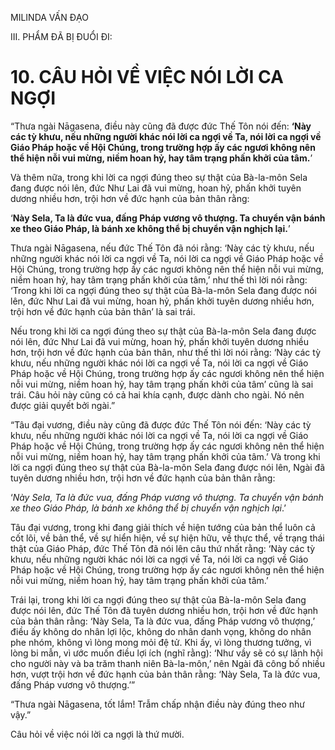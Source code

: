 MILINDA VẤN ĐẠO

III. PHẨM ĐÃ BỊ ĐUỔI ĐI:

# 10. CÂU HỎI VỀ VIỆC NÓI LỜI CA NGỢI

“Thưa ngài Nāgasena, điều này cũng đã được đức Thế Tôn nói đến: **‘Này các tỳ khưu, nếu những người khác nói lời ca ngợi về Ta, nói lời ca ngợi về Giáo Pháp hoặc về Hội Chúng, trong trường hợp ấy các ngươi không nên thể hiện nỗi vui mừng, niềm hoan hỷ, hay tâm trạng phấn khởi của tâm.**’

Và thêm nữa, trong khi lời ca ngợi đúng theo sự thật của Bà-la-môn Sela đang được nói lên, đức Như Lai đã vui mừng, hoan hỷ, phấn khởi tuyên dương nhiều hơn, trội hơn về đức hạnh của bản thân rằng:

‘**Này Sela, Ta là đức vua, đấng Pháp vương vô thượng. Ta chuyển vận bánh xe theo Giáo Pháp, là bánh xe không thể bị chuyển vận nghịch lại.**’

Thưa ngài Nāgasena, nếu đức Thế Tôn đã nói rằng: ‘Này các tỳ khưu, nếu những người khác nói lời ca ngợi về Ta, nói lời ca ngợi về Giáo Pháp hoặc về Hội Chúng, trong trường hợp ấy các ngươi không nên thể hiện nỗi vui mừng, niềm hoan hỷ, hay tâm trạng phấn khởi của tâm,’ như thế thì lời nói rằng: ‘Trong khi lời ca ngợi đúng theo sự thật của Bà-la-môn Sela đang được nói lên, đức Như Lai đã vui mừng, hoan hỷ, phấn khởi tuyên dương nhiều hơn, trội hơn về đức hạnh của bản thân’ là sai trái.

Nếu trong khi lời ca ngợi đúng theo sự thật của Bà-la-môn Sela đang được nói lên, đức Như Lai đã vui mừng, hoan hỷ, phấn khởi tuyên dương nhiều hơn, trội hơn về đức hạnh của bản thân, như thế thì lời nói rằng: ‘Này các tỳ khưu, nếu những người khác nói lời ca ngợi về Ta, nói lời ca ngợi về Giáo Pháp hoặc về Hội Chúng, trong trường hợp ấy các ngươi không nên thể hiện nỗi vui mừng, niềm hoan hỷ, hay tâm trạng phấn khởi của tâm’ cũng là sai trái. Câu hỏi này cũng có cả hai khía cạnh, được dành cho ngài. Nó nên được giải quyết bởi ngài.”

“Tâu đại vương, điều này cũng đã được đức Thế Tôn nói đến: ‘Này các tỳ khưu, nếu những người khác nói lời ca ngợi về Ta, nói lời ca ngợi về Giáo Pháp hoặc về Hội Chúng, trong trường hợp ấy các ngươi không nên thể hiện nỗi vui mừng, niềm hoan hỷ, hay tâm trạng phấn khởi của tâm.’ Và trong khi lời ca ngợi đúng theo sự thật của Bà-la-môn Sela đang được nói lên, Ngài đã tuyên dương nhiều hơn, trội hơn về đức hạnh của bản thân rằng:

‘_Này Sela, Ta là đức vua, đấng Pháp vương vô thượng. Ta chuyển vận bánh xe theo Giáo Pháp, là bánh xe không thể bị chuyển vận nghịch lại_.’

Tâu đại vương, trong khi đang giải thích về hiện tướng của bản thể luôn cả cốt lõi, về bản thể, về sự hiển hiện, về sự hiện hữu, về thực thể, về trạng thái thật của Giáo Pháp, đức Thế Tôn đã nói lên câu thứ nhất rằng: ‘Này các tỳ khưu, nếu những người khác nói lời ca ngợi về Ta, nói lời ca ngợi về Giáo Pháp hoặc về Hội Chúng, trong trường hợp ấy các ngươi không nên thể hiện nỗi vui mừng, niềm hoan hỷ, hay tâm trạng phấn khởi của tâm.’

Trái lại, trong khi lời ca ngợi đúng theo sự thật của Bà-la-môn Sela đang được nói lên, đức Thế Tôn đã tuyên dương nhiều hơn, trội hơn về đức hạnh của bản thân rằng: ‘Này Sela, Ta là đức vua, đấng Pháp vương vô thượng,’ điều ấy không do nhân lợi lộc, không do nhân danh vọng, không do nhân phe nhóm, không vì lòng mong mỏi đệ tử. Khi ấy, vì lòng thương tưởng, vì lòng bi mẫn, vì ước muốn điều lợi ích (nghĩ rằng): ‘Như vầy sẽ có sự lãnh hội cho người này và ba trăm thanh niên Bà-la-môn,’ nên Ngài đã công bố nhiều hơn, vượt trội hơn về đức hạnh của bản thân rằng: ‘Này Sela, Ta là đức vua, đấng Pháp vương vô thượng.’”

“Thưa ngài Nāgasena, tốt lắm! Trẫm chấp nhận điều này đúng theo như vậy.”

Câu hỏi về việc nói lời ca ngợi là thứ mười.
